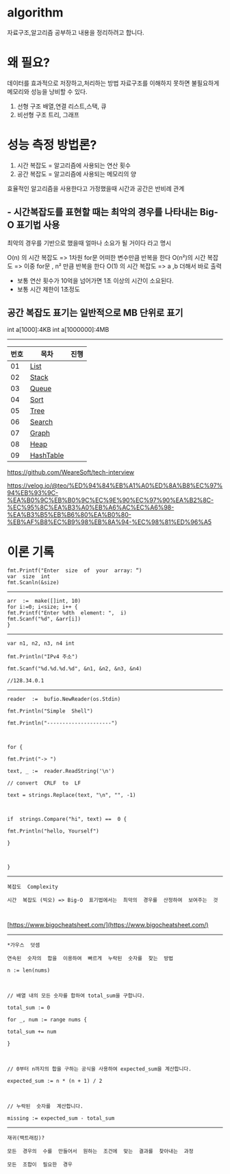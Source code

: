 # algorithm
자료구조,알고리즘 공부하고 내용을 정리하려고 합니다.

# 왜 필요?
데이터를 효과적으로 저장하고,처리하는 방법
자료구조를 이해하지 못하면 불필요하게 메모리와 성능을 낭비할 수 있다.

1. 선형 구조
   배열,연결 리스트,스택, 큐
3. 비선형 구조
   트리, 그래프

# 성능 측정 방법론?
1. 시간 복잡도 = 알고리즘에 사용되는 연산 횟수
2. 공간 복잡도 = 알고리즘에 사용되는 메모리의 양

효율적인 알고리즘을 사용한다고 가정했을때 시간과 공간은 반비례 관계

## - 시간복잡도를 표현할 때는 최악의 경우를 나타내는 Big-O 표기법 사용
최악의 경우를 기반으로 했을때 얼마나 소요가 될 거이다 라고 명시


O(n) 의 시간 복잡도 => 1차원 for문 어떠한 변수만큼 반복을 한다
O(n²)의 시간 복잡도 => 이중 for문 , n² 만큼 반복을 한다
O(1) 의 시간 복잡도 => a ,b 더해서 바로 출력

* 보통 연산 횟수가 10억을 넘어가면 1초 이상의 시간이 소요된다.
* 보통 시간 제한이 1초정도

## 공간 복잡도 표기는 일반적으로 MB 단위로 표기
int a[1000]:4KB
int a[1000000]:4MB

---

|번호 | 목차 |  진행|
|---|---|---|
| 01 | [List](./List.md)           | |
| 02 | [Stack](./Stack.md)         | |
| 03 | [Queue](./Queue.md)         | |
| 04 | [Sort](./Sort.md)           | |
| 05 | [Tree](./Tree.md)           | |
| 06 | [Search](./Search.md)       | |
| 07 | [Graph](./Graph.md)         | |
| 08 | [Heap](./Heap.md)           | |
| 09 | [HashTable](./HashTable.md) | |

https://github.com/WeareSoft/tech-interview

https://velog.io/@teo/%ED%94%84%EB%A1%A0%ED%8A%B8%EC%97%94%EB%93%9C-%EA%B0%9C%EB%B0%9C%EC%9E%90%EC%97%90%EA%B2%8C-%EC%95%8C%EA%B3%A0%EB%A6%AC%EC%A6%98-%EA%B3%B5%EB%B6%80%EA%B0%80-%EB%AF%B8%EC%B9%98%EB%8A%94-%EC%98%81%ED%96%A5




# 이론 기록

```
fmt.Printf("Enter  size  of  your  array: “)
var  size  int
fmt.Scanln(&size)
```
___
```
arr  :=  make([]int, 10)
for i:=0; i<size; i++ {
fmt.Printf("Enter %dth  element: ",  i)
fmt.Scanf("%d", &arr[i])
}
```
___
```
var n1, n2, n3, n4 int

fmt.Println("IPv4 주소")

fmt.Scanf("%d.%d.%d.%d", &n1, &n2, &n3, &n4)

//128.34.0.1
```
___
```
reader  :=  bufio.NewReader(os.Stdin)

fmt.Println("Simple  Shell")

fmt.Println("---------------------")

  

for {

fmt.Print("-> ")

text, _ :=  reader.ReadString('\n')

// convert  CRLF  to  LF

text = strings.Replace(text, "\n", "", -1)

  

if  strings.Compare("hi", text) ==  0 {

fmt.Println("hello, Yourself")

}

  

}
```
___
```
복잡도  Complexity

시간  복잡도 (빅오) => Big-O  표기법에서는  최악의  경우를  산정하여  보여주는  것



```
[https://www.bigocheatsheet.com/](https://www.bigocheatsheet.com/)
___
```
*가우스  덧셈

연속된  숫자의  합을  이용하여  빠르게  누락된  숫자를  찾는  방법

n := len(nums)

  

// 배열 내의 모든 숫자를 합하여 total_sum을 구합니다.

total_sum := 0

for _, num := range nums {

total_sum += num

}

  

// 0부터 n까지의 합을 구하는 공식을 사용하여 expected_sum을 계산합니다.

expected_sum := n * (n + 1) / 2

  

// 누락된  숫자를  계산합니다.

missing := expected_sum - total_sum
```
___

```
재귀(백트래킹)?

모든  경우의  수를  만들어서  원하는  조건에  맞는  결과를  찾아내는  과정

모든  조합이  필요한  경우
```